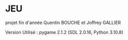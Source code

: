 # JEU
projet fin d'année Quentin BOUCHE et Joffrey GALLIER

Version Utilisé :
pygame 2.1.2 (SDL 2.0.16, Python 3.10.8)
